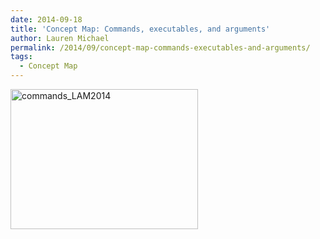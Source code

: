 ```yaml
---
date: 2014-09-18
title: 'Concept Map: Commands, executables, and arguments'
author: Lauren Michael
permalink: /2014/09/concept-map-commands-executables-and-arguments/
tags:
  - Concept Map
---
```

[<img class="alignnone size-medium wp-image-8881" alt="commands_LAM2014" src="http://teaching.software-carpentry.org/wp-content/uploads/2014/09/commands_LAM2014-300x224.jpg" width="300" height="224" />][1]

 [1]: http://teaching.software-carpentry.org/wp-content/uploads/2014/09/commands_LAM2014.jpg
